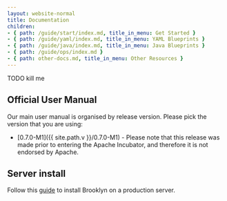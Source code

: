 ```yaml
---
layout: website-normal
title: Documentation
children:
- { path: /guide/start/index.md, title_in_menu: Get Started }
- { path: /guide/yaml/index.md, title_in_menu: YAML Blueprints }
- { path: /guide/java/index.md, title_in_menu: Java Blueprints }
- { path: /guide/ops/index.md }
- { path: other-docs.md, title_in_menu: Other Resources }
---
```


TODO kill me

## Official User Manual

Our main user manual is organised by release version. Please pick the version that you are using:

- [0.7.0-M1]({{ site.path.v }}/0.7.0-M1) -
  Please note that this release was made prior to entering the Apache Incubator,
  and therefore it is not endorsed by Apache.

## Server install
Follow this [guide](documentation/install-on-server.html) to install Brooklyn on a production server.
